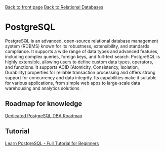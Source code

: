 [Back to front page](../../index.md)
[Back to Relational Databases](./index.md)

# PostgreSQL

PostgreSQL is an advanced, open-source relational database management system (RDBMS) known for its robustness, extensibility, and standards compliance. It supports a wide range of data types and advanced features, including complex queries, foreign keys, and full-text search. PostgreSQL is highly extensible, allowing users to define custom data types, operators, and functions. It supports ACID (Atomicity, Consistency, Isolation, Durability) properties for reliable transaction processing and offers strong support for concurrency and data integrity. Its capabilities make it suitable for various applications, from simple web apps to large-scale data warehousing and analytics solutions.

## Roadmap for knowledge

[Dedicated PostgreSQL DBA Roadmap](https://roadmap.sh/postgresql-dba)

## Tutorial

[Learn PostgreSQL - Full Tutorial for Beginners](https://www.postgresqltutorial.com/)
